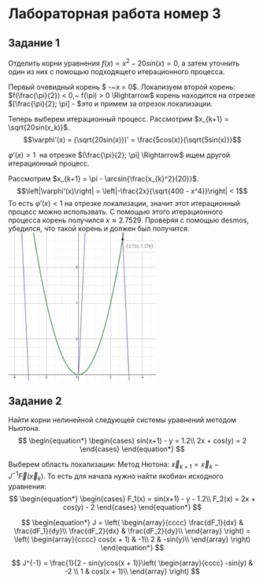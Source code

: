 # Лабораторная работа номер 3

## Задание 1
Отделить корни уравнения $f(x) = x^2 - 20sin(x) = 0$, а затем уточнить один из них с помощью подходящего итерационного процесса.

Первый очевидный корень $ -~x = 0$. Локализуем второй корень: $f(\frac{\pi}{2}) < 0,~ f(\pi) > 0 \Rightarrow$ корень находится на отрезке $[\frac{\pi}{2}; \pi] - $это и примем за отрезок локализации.

Теперь выберем итерационный процесс. Рассмотрим $x_{k+1} = \sqrt{20sin(x_k)}$.
$$\varphi'(x) = (\sqrt{20sin(x)})' = \frac{5cos(x)}{\sqrt{5sin(x)}}$$

$\varphi'(x) > 1~$ на отрезке $(\frac{\pi}{2}; \pi] \Rightarrow$ ищем другой итерационный процесс.

Рассмотрим $x_{k+1} = \pi - \arcsin{\frac{x_{k}^2}{20}}$.
$$\left|\varphi'(x)\right| = \left|-\frac{2x}{\sqrt{400 - x^4}}\right| < 1$$
То есть $\varphi'(x) < 1$ на отрезке локализации, значит этот итерационный процесс можно использвать. С помощью этого итерационного процесса корень получился $x \approx 2.7529$. Проверяя с помощью desmos, убедился, что такой корень и должен был получится.
<img src = "graph1.png" width = "300" height = "300" align = "center"/>

## Задание 2
Найти корни нелинейной следующей системы уравнений методом Ньютона.
$$
\begin{equation*} 
    \begin{cases}
        sin(x+1) - y = 1.2\\
        2x + cos(y) = 2
    \end{cases}
\end{equation*}
$$

Выберем область локализации:
Метод Нютона: $\vec{x}_{k+1} = \vec{x}_k - J^{-1}\vec{F}(\vec{x}_{k})$. То есть для начала нужно найти якобиан исходного уравнения:
$$
\begin{equation*} 
    \begin{cases}
        F_1(x) = sin(x+1) - y - 1.2\\
        F_2(x) = 2x + cos(y) - 2
    \end{cases}
\end{equation*}
$$

$$
\begin{equation*}
J = \left(
    \begin{array}{cccc}
        \frac{dF_1}{dx} & \frac{dF_1}{dy}\\
        \frac{dF_2}{dx} & \frac{dF_2}{dy}\\
    \end{array}
    \right) = \left(
        \begin{array}{cccc}
            cos(x + 1) & -1\\
            2          & -sin(y)\\
        \end{array}
        \right)
\end{equation*}
$$

$$
J^{-1} = \frac{1}{2 - sin(y)cos(x + 1)}\left(
    \begin{array}{cccc}
        -sin(y) & -2        \\
        1       & cos(x + 1)\\
    \end{array}
    \right)
$$